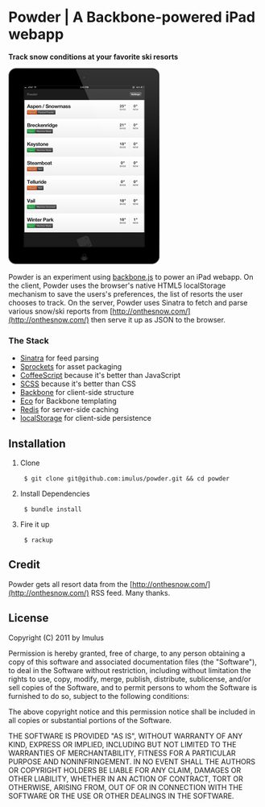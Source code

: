 # Powder | A Backbone-powered iPad webapp
**Track snow conditions at your favorite ski resorts**


![Screenshot](https://github.com/imulus/powder/raw/master/assets/images/powder-ipad.png)


Powder is an experiment using [backbone.js](http://documentcloud.github.com/backbone/) to power an iPad webapp. On the client, Powder uses the browser's native HTML5 localStorage mechanism to save the users's preferences, the list of resorts the user chooses to track. On the server, Powder uses Sinatra to fetch and parse various snow/ski reports from [http://onthesnow.com/](http://onthesnow.com/) then serve it up as JSON to the browser.




### The Stack

- [Sinatra](https://github.com/sinatra/sinatra) for feed parsing
- [Sprockets](https://github.com/sstephenson/sprockets) for asset packaging
- [CoffeeScript](https://github.com/jashkenas/coffee-script/) because it's better than JavaScript
- [SCSS](https://github.com/nex3/sass) because it's better than CSS
- [Backbone](https://github.com/documentcloud/backbone) for client-side structure
- [Eco](https://github.com/sstephenson/eco) for Backbone templating
- [Redis](http://redis.io) for server-side caching
- [localStorage](http://dev.w3.org/html5/webstorage/) for client-side persistence




## Installation

1. Clone

        $ git clone git@github.com:imulus/powder.git && cd powder
        
2. Install Dependencies

        $ bundle install
  
3. Fire it up

        $ rackup



## Credit

Powder gets all resort data from the [http://onthesnow.com/](http://onthesnow.com/) RSS feed. Many thanks.



## License

Copyright (C) 2011 by Imulus

Permission is hereby granted, free of charge, to any person obtaining a copy
of this software and associated documentation files (the "Software"), to deal
in the Software without restriction, including without limitation the rights
to use, copy, modify, merge, publish, distribute, sublicense, and/or sell
copies of the Software, and to permit persons to whom the Software is
furnished to do so, subject to the following conditions:

The above copyright notice and this permission notice shall be included in
all copies or substantial portions of the Software.

THE SOFTWARE IS PROVIDED "AS IS", WITHOUT WARRANTY OF ANY KIND, EXPRESS OR
IMPLIED, INCLUDING BUT NOT LIMITED TO THE WARRANTIES OF MERCHANTABILITY,
FITNESS FOR A PARTICULAR PURPOSE AND NONINFRINGEMENT. IN NO EVENT SHALL THE
AUTHORS OR COPYRIGHT HOLDERS BE LIABLE FOR ANY CLAIM, DAMAGES OR OTHER
LIABILITY, WHETHER IN AN ACTION OF CONTRACT, TORT OR OTHERWISE, ARISING FROM,
OUT OF OR IN CONNECTION WITH THE SOFTWARE OR THE USE OR OTHER DEALINGS IN
THE SOFTWARE.